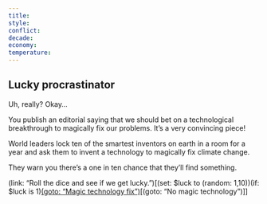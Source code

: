 ```yaml
---
title: 
style: 
conflict: 
decade: 
economy: 
temperature: 
---
```


## Lucky procrastinator


Uh, really? Okay…

You publish an editorial saying that we should bet on a technological breakthrough to magically fix our problems. It’s a very convincing piece!

World leaders lock ten of the smartest inventors on earth in a room for a year and ask them to invent a technology to magically fix climate change.

They warn you there’s a one in ten chance that they’ll find something.

(link: “Roll the dice and see if we get lucky.”)[(set: $luck to (random: 1,10))(if: $luck is 1)[(goto: “Magic technology fix”)](about:blank)[(goto: “No magic technology”)]]
